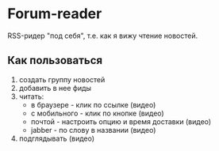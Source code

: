 Forum-reader
============

RSS-ридер "под себя", т.е. как я вижу чтение новостей.

Как пользоваться
----------------

1. создать группу новостей
2. добавить в нее фиды
3. читать:
   - в браузере - клик по ссылке (видео)
   - с мобильного - клик по кнопке (видео)
   - почтой - настроить опцию и время доставки (видео)
   - jabber - по слову в названии (видео)
4. подглядывать (видео)
